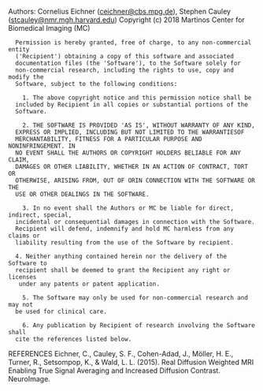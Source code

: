  Authors: Cornelius Eichner (ceichner@cbs.mpg.de), Stephen Cauley (stcauley@nmr.mgh.harvard.edu)
 Copyright (c) 2018 Martinos Center for Biomedical Imaging (MC)
       
      Permission is hereby granted, free of charge, to any non-commercial entity
      ('Recipient') obtaining a copy of this software and associated
      documentation files (the 'Software'), to the Software solely for
      non-commercial research, including the rights to use, copy and modify the
      Software, subject to the following conditions: 
       
        1. The above copyright notice and this permission notice shall be
      included by Recipient in all copies or substantial portions of the
      Software. 
       
        2. THE SOFTWARE IS PROVIDED 'AS IS', WITHOUT WARRANTY OF ANY KIND,
      EXPRESS OR IMPLIED, INCLUDING BUT NOT LIMITED TO THE WARRANTIESOF
      MERCHANTABILITY, FITNESS FOR A PARTICULAR PURPOSE AND NONINFRINGEMENT. IN
      NO EVENT SHALL THE AUTHORS OR COPYRIGHT HOLDERS BELIABLE FOR ANY CLAIM,
      DAMAGES OR OTHER LIABILITY, WHETHER IN AN ACTION OF CONTRACT, TORT OR
      OTHERWISE, ARISING FROM, OUT OF ORIN CONNECTION WITH THE SOFTWARE OR THE
      USE OR OTHER DEALINGS IN THE SOFTWARE. 
       
        3. In no event shall the Authors or MC be liable for direct, indirect, special,
      incidental or consequential damages in connection with the Software.
      Recipient will defend, indemnify and hold MC harmless from any claims or
      liability resulting from the use of the Software by recipient. 
       
      4. Neither anything contained herein nor the delivery of the Software to
      recipient shall be deemed to grant the Recipient any right or licenses
       under any patents or patent application. 
       
        5. The Software may only be used for non-commercial research and may not
      be used for clinical care. 
       
        6. Any publication by Recipient of research involving the Software shall
      cite the references listed below.
 
 REFERENCES
      Eichner, C., Cauley, S. F., Cohen-Adad, J., Möller, H. E., Turner, R., Setsompop, 
      K., & Wald, L. L. (2015). Real Diffusion Weighted MRI Enabling True Signal Averaging 
      and Increased Diffusion Contrast. NeuroImage.
